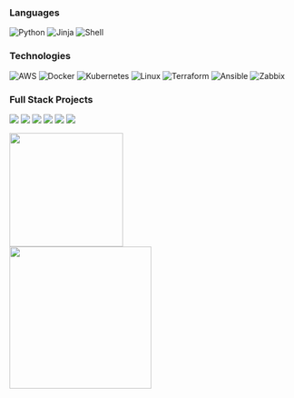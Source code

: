 ### Languages

![Python](https://img.shields.io/badge/-Python-000?&logo=Python)
![Jinja](https://img.shields.io/badge/-Jinja-000?&logo=Jinja)
![Shell](https://img.shields.io/badge/-Shell-000?&logo=Shell)

### Technologies

![AWS](https://img.shields.io/badge/-AWS-000?&logo=Amazon-AWS&logoColor=F90)
![Docker](https://img.shields.io/badge/-Docker-000?&logo=Docker)
![Kubernetes](https://img.shields.io/badge/-Kubernetes-000?&logo=Kubernetes)
![Linux](https://img.shields.io/badge/-Linux-000?&logo=Linux)
![Terraform](https://img.shields.io/badge/-terraform-000?&logo=terraform)
![Ansible](https://img.shields.io/badge/-Ansible-000?&logo=Ansible)
![Zabbix](https://img.shields.io/badge/-Zabbix-000?&logo=Zabbix)

### Full Stack Projects

[![](https://img.shields.io/badge/-%20Zabbix%20Server-000)](https://github.com/Emerson89/zabbix-server)
[![](https://img.shields.io/badge/-%20apizabbix-000)](https://github.com/Emerson89/api-zabbix)
[![](https://img.shields.io/badge/-%20Zabbix%20k8s-000)](https://github.com/Emerson89/zabbix-k8s)
[![](https://img.shields.io/badge/-%20Rancher%20eks-000)](https://github.com/Emerson89/rancher-eks)
[![](https://img.shields.io/badge/-%20provisioning%20instances-000)](https://github.com/Emerson89/provisioning-instances)
[![](https://img.shields.io/badge/-%20wordpress%20cicd-000)](https://github.com/Emerson89/wordpress-CICD)

<div>
  <a href="https://github.com/Emerson89"><img height="200px" src="https://github-readme-stats.vercel.app/api?username=Emerson89&show_icons=true&theme=dark&include_all_commits=true&count_private=true%22"/></a>
</div>
<div>
  <a href="https://github.com/Emerson89"><img height="250px" src="https://github-readme-stats.vercel.app/api/top-langs/?username=Emerson89&show_icons=true&theme=dark&include_all_commits=true&count_private=true%22%22" /></a>

</div>
